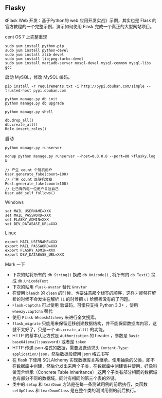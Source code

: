 ## Flasky

《Flask Web 开发：基于Python的 web 应用开发实战》示例，其实也是 Flask 的官方教程的一个完整示例，演示如何使用 Flask 完成一个真正的大型网站项目。

cent OS 7 上完整重现

```
sudo yum install python-pip
sudo yum install python-devel
sudo yum install zlib-devel
sudo yum install libjpeg-turbo-devel
sudo yum install mariadb-server mysql-devel mysql-common mysql-libs gcc
```

启动 MySQL，修改 MySQL 编码。

```
pip install -r requirements.txt -i http://pypi.douban.com/simple --trusted-host pypi.douban.com
```

```
python manage.py db init
python manage.py db upgrade
```

```
python manage.py shell

db.drop_all()
db.create_all()
Role.insert_roles()

```

启动 

```
python manage.py runserver
```

```
nohup python manage.py runserver --host=0.0.0.0 --port=80 >flasky.log &
```

```
// 产生 count 个随机用户
User.generate_fake(count=100)
// 产生 count 篇随机文章
Post.generate_fake(count=100)
// 让已有的每一位用户关注自己
User.add_self_follows()
```

Windows 

```
set MAIL_USERNAME=XXX
set MAIL_PASSWORD=XXX
set FLASKY_ADMIN=XXX
set DEV_DATABASE_URL=XXX
```

Linux

```
export MAIL_USERNAME=XXX
export MAIL_PASSWORD=XXX
export FLASKY_ADMIN=XXX
export DEV_DATABASE_URL=XXX
```

Mark 一下
- 下次的站将所有的 `db.String()` 换成 `db.Unicode()` , 将所有的 `db.Text()` 换成 `db.UnicodeText`
- 下次的站用 `flask-avatar` 替代 `Gravtar`
- 在使用 `bleach` 的 `clean` 的时候，也要注意那个标签的顺序，这样才能够在解析的时候不会发生在解析 `li` 的时候把 `ul` 给解析没有的了问题。
- `Flask-Captcha` 可以使用 验证码，可惜只支持 Python 3.3+ ，使用 `wheezy.captcha` 替代
- 使用 `Flask-WhooshAlchemy` 来进行全文搜索。
- `flask_migrate` 只能用来保留迁移创建数据结构，并不能保留数据库内容，这就不太好了，只是一个 `db.create_all()` 的功能。
- HTTP 的基本认证方式是 `Authorization` 的 header ，参数是 `Basic base64(email:password)` 或者是 `token`
- HTTP 传送 json 格式的数据，需要发送请求头 `Content-Type: application/json`，然后数据段使用 json 格式书写
- 在 flask 下使用 SQLAlchemy 实现数据库关系继承，使用抽象的父类，即不在数据库中创建，然后分发出来两个子类，在数据库中创建表并使用，好像叫做混合继承（Concrete Table Inheritance）,这两个子类有部分相同的数据域也有部分不同的数据域，同时有相同的第三个表的外键。
- 类中的 `setup` 和 `tearDown` 方法是在每一条测试用例的前后执行，类函数 `setUpClass` 和 `tearDownClass` 是在整个类的测试用例的前后执行。
